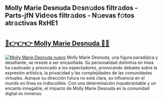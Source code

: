## Molly Marie Desnuda D𝚎sn𝚞dos filtr𝚊dos - Parts-jfN Vid𝚎os filtr𝚊dos - N𝚞evas f𝚘tos atr𝚊ctivas RxHE1

# <h2><a href="http://mbdj97f.tromn.icu/?c=Molly+Marie+Desnuda">🔗👉👉👉 Molly Marie Desnuda 🔗🔗</a></h2>

[![Molly Marie Desnuda nuevo](https://i.imgur.com/pEAQMta.gif)](http://mbdj97f.tromn.icu/?c=Molly+Marie+Desnuda)
Molly Marie Desnuda, una figura paradójica y desafiante, se resiste a ser encasillada. Su personalidad distintiva en línea ha cautivado y provocado a los espectadores, provocando debates sobre la expresión artística, la privacidad y las complejidades de las comunidades virtuales. Aunque su dirección futura no está clara, su influencia en el mundo en línea es indiscutible. Con una determinación inquebrantable y un encanto innegable, el impacto de Molly Marie Desnuda en la comunidad digital es inmenso.
